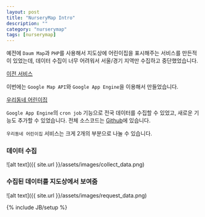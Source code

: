```yaml
---
layout: post
title: "NurseryMap Intro"
description: ""
category: "nurserymap"
tags: [nurserymap]
---
```


예전에 `Daum Map`과 `PHP`를 사용해서 지도상에 어린이집을 표시해주는 서비스를 만든적이 있었는데, 데이터 수집이 너무 어려워서 서울/경기 지역만 수집하고 중단했었습니다.

[이전 서비스](http://placardmart.com/)

이번에는 `Google Map API`와 `Google App Engine`을 이용해서 만들었습니다.

[우리동네 어린이집](http://nurserymap.appspot.com/)

`Google App Engine`의 `cron job` 기능으로 전국 데이터를 수집할 수 있었고, 새로운 기능도 추가할 수 있었습니다. 전체 소스코드는 [Github](https://github.com/javawork/Nurserymap_appengine)에 있습니다.

`우리동네 어린이집` 서비스는 크게 2개의 부분으로 나눌 수 있습니다.  

### 데이터 수집

![alt text]({{ site.url }}/assets/images/collect_data.png)

### 수집된 데이터를 지도상에서 보여줌

![alt text]({{ site.url }}/assets/images/request_data.png)

{% include JB/setup %}

